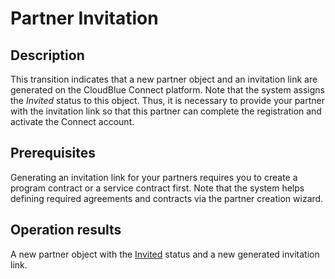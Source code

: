 # Partner Invitation
## Description
This transition indicates that a new partner object and an invitation link are generated on the CloudBlue Connect platform. Note that the system assigns the *Invited* status to this object. Thus, it is necessary to provide your partner with the invitation link so that this partner can complete the registration and activate the Connect account.
## Prerequisites
Generating an invitation link for your partners requires you to create a program contract or a service contract first. Note that the system helps defining required agreements and contracts via the partner creation wizard.
## Operation results
A new partner object with the [Invited](s-a-invited.html) status and a new generated invitation link.